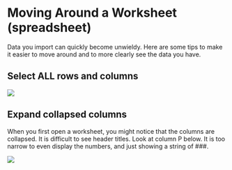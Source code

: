 # Moving Around a Worksheet (spreadsheet)

Data you import can quickly become unwieldy. Here are some tips to make it easier to move around and to more clearly see the data you have. 

## Select ALL rows and columns

![][1]

[1]: images/3-moving-around-a-worksheet/select-all-rows-and-columns.png

## Expand collapsed columns

When you first open a worksheet, you might notice that the columns are collapsed. It is difficult to see header titles. Look at column P below. It is too narrow to even display the numbers, and just showing a string of ###.

![][2]

[2]: images/3-moving-around-a-worksheet/expand-collapsed-columns.png